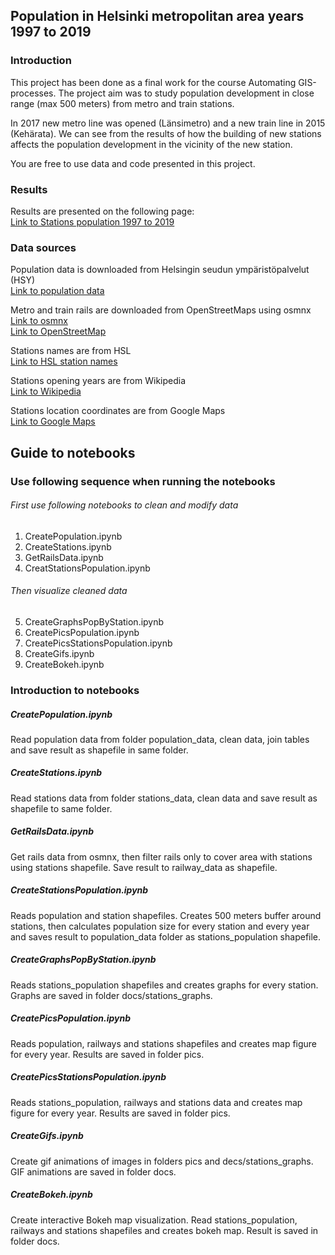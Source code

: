 ## Population in Helsinki metropolitan area years 1997 to 2019

### Introduction
This project has been done as a final work for the course Automating GIS-processes. The project aim was to study population development in close range (max 500 meters) from metro and train stations.

In 2017 new metro line was opened (Länsimetro) and a new train line in 2015 (Kehärata). We can see from the results of how the building of new stations affects the population development in the vicinity of the new station.

You are free to use data and code presented in this project.

### Results

Results are presented on the following page: <br/>
[Link to Stations population 1997 to 2019](https://saukkoriipi.github.io/StationsPopulation/)

### Data sources
Population data is downloaded from Helsingin seudun ympäristöpalvelut (HSY) <br/>
[Link to population data](https://vanha.hsy.fi/fi/asiantuntijalle/avoindata/Sivut/AvoinData.aspx?dataID=7)

Metro and train rails are downloaded from OpenStreetMaps using osmnx <br/>
[Link to osmnx](https://github.com/gboeing/osmnx) <br/>
[Link to OpenStreetMap](https://www.openstreetmap.org/)

Stations names are from HSL <br/>
[Link to HSL station names](https://www.hsl.fi/reitit-ja-aikataulut/asemien-lahialuekartat)

Stations opening years are from Wikipedia <br/>
[Link to Wikipedia](https://www.wikipedia.org/)

Stations location coordinates are from Google Maps <br/>
[Link to Google Maps](https://www.google.fi/maps)


## Guide to notebooks

### Use following sequence when running the notebooks

###### First use following notebooks to clean and modify data
1. CreatePopulation.ipynb
2. CreateStations.ipynb
3. GetRailsData.ipynb
4. CreatStationsPopulation.ipynb
###### Then visualize cleaned data
5. CreateGraphsPopByStation.ipynb
6. CreatePicsPopulation.ipynb
7. CreatePicsStationsPopulation.ipynb
8. CreateGifs.ipynb
9. CreateBokeh.ipynb

### Introduction to notebooks

##### CreatePopulation.ipynb
Read population data from folder population_data, clean data, join tables and save result as shapefile in same folder.

##### CreateStations.ipynb
Read stations data from folder stations_data, clean data and save result as shapefile to same folder.

##### GetRailsData.ipynb
Get rails data from osmnx, then filter rails only to cover area with stations using stations shapefile. Save result to railway_data as shapefile.

##### CreateStationsPopulation.ipynb
Reads population and station shapefiles. Creates 500 meters buffer around stations, then calculates population size for every station and every year and saves result to population_data folder as stations_population shapefile.

##### CreateGraphsPopByStation.ipynb
Reads stations_population shapefiles and creates graphs for every station. Graphs are saved in folder docs/stations_graphs.

##### CreatePicsPopulation.ipynb
Reads population, railways and stations shapefiles and creates map figure for every year. Results are saved in folder pics.

##### CreatePicsStationsPopulation.ipynb
Reads stations_population, railways and stations data and creates map figure for every year. Results are saved in folder pics.

##### CreateGifs.ipynb
Create gif animations of images in folders pics and decs/stations_graphs. GIF animations are saved in folder docs.

##### CreateBokeh.ipynb
Create interactive Bokeh map visualization. Read stations_population, railways and stations shapefiles and creates bokeh map. Result is saved in folder docs.